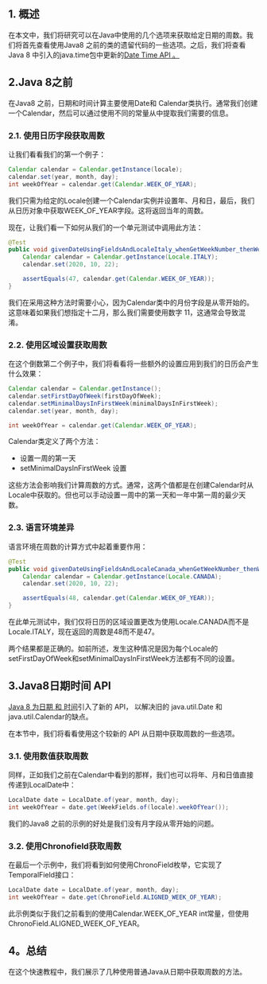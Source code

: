 ## 1. 概述

在本文中，我们将研究可以在Java中使用的几个选项来获取给定日期的周数。我们将首先查看使用Java8 之前的类的遗留代码的一些选项。之后，我们将查看Java 8 中引入的java.time包中更新的[Date Time API 。](https://www.baeldung.com/java-8-date-time-intro)

## 2.Java 8之前

在Java8 之前，日期和时间计算主要使用Date和 Calendar类执行。通常我们创建一个Calendar，然后可以通过使用不同的常量从中提取我们需要的信息。

### 2.1. 使用日历字段获取周数

让我们看看我们的第一个例子：

```java
Calendar calendar = Calendar.getInstance(locale); 
calendar.set(year, month, day); 
int weekOfYear = calendar.get(Calendar.WEEK_OF_YEAR);
```

我们只需为给定的Locale创建一个Calendar实例并设置年、月和日，最后，我们从日历对象中获取WEEK_OF_YEAR字段。这将返回当年的周数。

现在，让我们看一下如何从我们的一个单元测试中调用此方法：

```java
@Test
public void givenDateUsingFieldsAndLocaleItaly_whenGetWeekNumber_thenWeekIsReturnedCorrectly() {
    Calendar calendar = Calendar.getInstance(Locale.ITALY);
    calendar.set(2020, 10, 22);

    assertEquals(47, calendar.get(Calendar.WEEK_OF_YEAR));
}
```

我们在采用这种方法时需要小心，因为Calendar类中的月份字段是从零开始的。这意味着如果我们想指定十二月，那么我们需要使用数字 11，这通常会导致混淆。

### 2.2. 使用区域设置获取周数

在这个倒数第二个例子中，我们将看看将一些额外的设置应用到我们的日历会产生什么效果：

```java
Calendar calendar = Calendar.getInstance();
calendar.setFirstDayOfWeek(firstDayOfWeek);
calendar.setMinimalDaysInFirstWeek(minimalDaysInFirstWeek);
calendar.set(year, month, day);

int weekOfYear = calendar.get(Calendar.WEEK_OF_YEAR);

```

Calendar类定义了两个方法：

-   设置一周的第一天
-   setMinimalDaysInFirstWeek 设置

这些方法会影响我们计算周数的方式。通常，这两个值都是在创建Calendar时从Locale中获取的。但也可以手动设置一周中的第一天和一年中第一周的最少天数。

### 2.3. 语言环境差异

语言环境在周数的计算方式中起着重要作用：

```java
@Test
public void givenDateUsingFieldsAndLocaleCanada_whenGetWeekNumber_thenWeekIsReturnedCorrectly() {
    Calendar calendar = Calendar.getInstance(Locale.CANADA);
    calendar.set(2020, 10, 22);

    assertEquals(48, calendar.get(Calendar.WEEK_OF_YEAR));
}

```

在此单元测试中，我们仅将日历的区域设置更改为使用Locale.CANADA而不是Locale.ITALY，现在返回的周数是48而不是47。

两个结果都是正确的。如前所述，发生这种情况是因为每个Locale的setFirstDayOfWeek和setMinimalDaysInFirstWeek方法都有不同的设置。

## 3.Java8日期时间 API

[Java 8 为日期 和 时间](https://www.baeldung.com/java-8-date-time-intro)引入了新的 API， 以解决旧的 java.util.Date 和 java.util.Calendar的缺点。

在本节中，我们将看看使用这个较新的 API 从日期中获取周数的一些选项。

### 3.1. 使用数值获取周数

同样，正如我们之前在Calendar中看到的那样，我们也可以将年、月和日值直接传递到LocalDate中：

```java
LocalDate date = LocalDate.of(year, month, day);
int weekOfYear = date.get(WeekFields.of(locale).weekOfYear());

```

我们的Java8 之前的示例的好处是我们没有月字段从零开始的问题。

### 3.2. 使用Chronofield获取周数

在最后一个示例中，我们将看到如何使用ChronoField枚举，它实现了TemporalField接口：

```java
LocalDate date = LocalDate.of(year, month, day);
int weekOfYear = date.get(ChronoField.ALIGNED_WEEK_OF_YEAR);

```

此示例类似于我们之前看到的使用Calendar.WEEK_OF_YEAR int常量，但使用ChronoField.ALIGNED_WEEK_OF_YEAR。

## 4。总结

在这个快速教程中，我们展示了几种使用普通Java从日期中获取周数的方法。